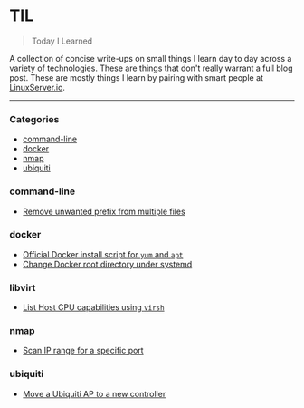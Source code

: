 # TIL

> Today I Learned

A collection of concise write-ups on small things I learn day to day across a variety of technologies. These are things that don't really warrant a full blog post. These are mostly things I learn by pairing with smart people at [LinuxServer.io](http://linuxserver.io/).

---

### Categories

* [command-line](#command-line)
* [docker](#docker)
* [nmap](#nmap)
* [ubiquiti](#ubiquiti)

### command-line

- [Remove unwanted prefix from multiple files](command-line/remove-unwanted-prefixes.md)

### docker

- [Official Docker install script for `yum` and `apt`](docker/yum-apt-repos-docker.md)
- [Change Docker root directory under systemd](docker/change-docker-root.md)

### libvirt

- [List Host CPU capabilities using `virsh`](libvirt/virsh-host-cpu.md)

### nmap

- [Scan IP range for a specific port](nmap/scan-ip-range-for-port.md)

### ubiquiti

- [Move a Ubiquiti AP to a new controller](ubiquiti/move-ap-to-new-controller.md)

